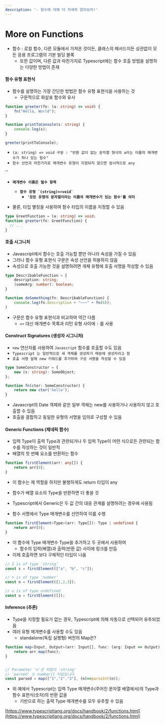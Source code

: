 ```yaml
---
description: '- 함수에 대해 더 자세히 알아보자!'
---
```


# More on Functions

* 함수 : 로컬 함수, 다른 모듈에서 가져온 것이든, 클래스의 메서드이든 상관없이 모든 응용 프로그램의 기본 빌딩 블록
  * 또한 값이며, 다른 값과 마찬가지로 Typescript에는 함수 호출 방법을 설명하는 다양한 방법이 존재&#x20;

#### 함수 유형 표현식&#x20;

* 함수를 설명하는 가장 간단한 방법은 함수 유형 표현식을 사용하는 것&#x20;
  * 구문적으로 화살표 함수와 유사

```typescript
function greeter(fn: (a: string) => void) {
    fn("Hello, World");
}

function printToConsole(s: string) {
    console.log(s);
}

greeter(printToConsole);

```

* `(a: string) => void 구문 : "반환 값이 없는 문자열 형식의 a라는 이름의 매개변수가 하나 있는 함수"`
* `함수 선언과 마찬가지로 매개변수 유형이 지정되지 않으면 암시적으로 any`

**``**

* **`매개변수 이름은 필수 항목`**
  * **`` 함수 유형 `(string)=>void` ``**&#x20;
    * **`'모든 유형의 문자열이라는 이름의 매개변수가 있는 함수'를 의미`**&#x20;



* 물론, 타입 별칭을 사용하여 함수 타입의 이름을 지정할 수 있음&#x20;

```typescript
type GreetFunction = (a: string) => void;
function greeter(fn: GreetFunction) {
  // ... 
}
```

#### 호출 시그니처&#x20;

* Javascript에서 함수는 호출 가능할 뿐만 아니라 속성을 가질 수 있음&#x20;
* 그러나 함수 유형 표현식 구문은 속성 선언을 허용하지 않음&#x20;
* 속성으로 호출 가능한 것을 설명하려면 개체 유형에 호출 서명을 작성할 수 있음&#x20;

```typescript
type DescribableFunction = {
    description: string;
    (someArg: number): boolean;
}

function doSomething(fn: DescribableFunction) {
    console.log(fn.description + "~~~" + fn(6));
)
```

* 구문은 함수 유형 표현식과 비교하여 약간 다름&#x20;
  * `=>` 대신 매개변수 목록과 리턴 유형 사이에 `:` 를 사용



#### Construct Signatures (생성자  시그니처)

* `new` 연산자를 사용하여 `Javascript` 함수를 호출할 수도 있음&#x20;
* `Typescript 는 일반적으로 새 객체를 생성하기 때문에 생성자라고 함`
* `호출 서명 앞에 new 키워드를 추가하여 구성 서명을 작성할 수 있음`&#x20;

```typescript
type SomeConstructor = {
    new (s: string): SomeObject;
};

function fn(ctor: SomeConstructor) {
    return new ctor('hello');
}
```

* Javascript의 Date 객체와 같은 일부 객체는 new를 사용하거나 사용하지 않고 호출할 수 있음&#x20;
* 호출을 결합하고 동일한 유형의 서명을 임의로 구성할 수 있음&#x20;

#### Generic Functions (제네릭 함수)

* 입력 Type이 출력 Type과 관련되거나 두 입력 Type이 어떤 식으로든 관련되는 함수를 작성하는 것이 일반적&#x20;
* &#x20;배열의 첫 번째 요소를 반환하는 함수&#x20;

```typescript
function firstElement(arr: any[]) {
    return arr[0];
}
```

* 이 함수는 제 역할을 하지만 불행하게도 return 타입이 any
* 함수가 배열 요소의 Type을 반환하면 더 좋을 것&#x20;



* Typescript에서 Generic은 두 값 간의 대응 관계를 설명하려는 경우에 사용됨&#x20;
* 함수 서명에서 Type 매개변수를 선언하여 이를 수행&#x20;

```typescript
function firstElement<Type>(arr: Type[]): Type | undefined {
    return arr[0];
}
```

* 이 함수에 Type 매개변수 Type을 추가하고 두 곳에서 사용하여&#x20;
  * 함수의 입력(배열)과 출력(반환 값) 사이에 링크를 만듬&#x20;
* 이제 호출하면 보다 구체적인 타입이 나옴&#x20;



```typescript
// S is of type 'string'
const s = firstElement(["a", "b", "c"]);

// n is of type 'number'
const n = firstElement([1,2,3]);

// u is of type undefined
const u = firstElement([]);

```

#### Inference (추론)

* Type을 지정할 필요가 없는 경우, Typescript에 의해 자동으로 선택되어 유추되었음&#x20;
* 여러 유형 매개변수를 사용할 수도 있음&#x20;
  * standalone(독립 실행형) 버전의 Map은?

```typescript
function map<Input, Output>(arr: Input[], func: (arg: Input => Output): Output[] {
    return arr.map(func);
}


// Parameter 'n'은 타입이 'string'
// 'parsed' 는 number[] 타입입니다 
const parsed = map(["1","2","3"], (n)=>parseInt(n));

```

* 위 예에서 Typescript는 입력 Type 매개변수(주어진 문자열 배열에서)의 Type과 함수 표현식(숫자)의 반환 값을&#x20;
  * 기반으로 하는 출력 Type 매개변수를 모두 유추할 수 있음&#x20;







[https://www.typescriptlang.org/docs/handbook/2/functions.html](https://www.typescriptlang.org/docs/handbook/2/functions.html)

